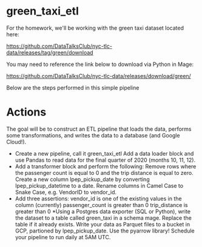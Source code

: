 # green_taxi_etl

For the homework, we'll be working with the green taxi dataset located here:

https://github.com/DataTalksClub/nyc-tlc-data/releases/tag/green/download

You may need to reference the link below to download via Python in Mage:

https://github.com/DataTalksClub/nyc-tlc-data/releases/download/green/

Below are the steps performed in this simple pipeline
# Actions
The goal will be to construct an ETL pipeline that loads the data, performs some transformations, and writes the data to a database (and Google Cloud!).

* Create a new pipeline, call it green_taxi_etl
  Add a data loader block and use Pandas to read data for the final quarter of 2020 (months 10, 11, 12).
* Add a transformer block and perform the following:
  Remove rows where the passenger count is equal to 0 and the trip distance is equal to zero.
  Create a new column lpep_pickup_date by converting lpep_pickup_datetime to a date.
  Rename columns in Camel Case to Snake Case, e.g. VendorID to vendor_id.
* Add three assertions:
  vendor_id is one of the existing values in the column (currently)
  passenger_count is greater than 0
  trip_distance is greater than 0
*Using a Postgres data exporter (SQL or Python), write the dataset to a table called green_taxi in a schema mage. Replace the table if it already exists.
  Write your data as Parquet files to a bucket in GCP, partioned by lpep_pickup_date. Use the pyarrow library!
  Schedule your pipeline to run daily at 5AM UTC.

